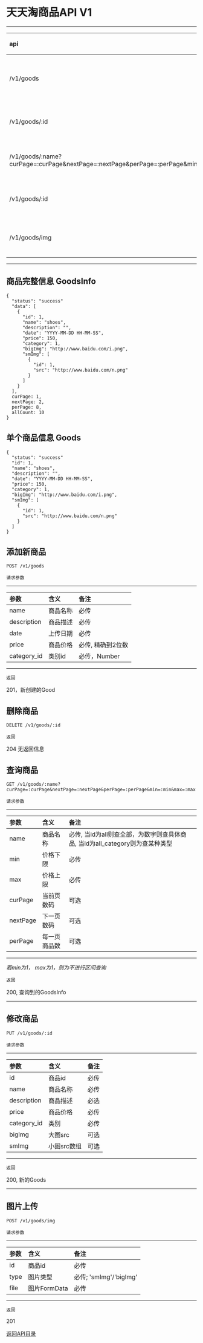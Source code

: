 # 天天淘商品API V1

---
|api    |请求方法   |描述     |
|:------|:---------|:--------|
|/v1/goods   |POST   |添加新商品  |
|/v1/goods/:id   |DELETE     |删除商品  |
|/v1/goods/:name?curPage=:curPage&nextPage=:nextPage&perPage=:perPage&min=:min&max=:max    |GET    |查询商品   |
|/v1/goods/:id    |PUT    |修改商品   |
|/v1/goods/img    |POST    |图片上传   |
---

## 商品完整信息 GoodsInfo

```
{
  "status": "success"
  "data": [
    {
      "id": 1,
      "name": "shoes",
      "description": "",
      "date": "YYYY-MM-DD HH-MM-SS",
      "price": 150,
      "category": 1,
      "bigImg": "http://www.baidu.com/i.png",
      "smImg": [
        {
          "id": 1,
          "src": "http://www.baidu.com/n.png"
        }
      ]
    }
  ],
  curPage: 1,
  nextPage: 2,
  perPage: 8,
  allCount: 10
}
```

## 单个商品信息 Goods

```
{
  "status": "success"
  "id": 1,
  "name": "shoes",
  "description": "",
  "date": "YYYY-MM-DD HH-MM-SS",
  "price": 150,
  "category": 1,
  "bigImg": "http://www.baidu.com/i.png",
  "smImg": [
    {
      "id": 1,
      "src": "http://www.baidu.com/n.png"
    }
  ]
}
```

## 添加新商品

```
POST /v1/goods
```

`请求参数`

---
|参数    |含义   |备注     |
|:------|:---------|:--------|
|name   |商品名称   |必传  |
|description   |商品描述   |必传  |
|date   |上传日期   |必传  |
|price   |商品价格   |必传, 精确到2位数  |
|category_id   |类别id   |必传，Number  |
---

`返回`

201，新创建的Good

## 删除商品

```
DELETE /v1/goods/:id
```

`返回`

204 无返回信息

## 查询商品

```
GET /v1/goods/:name?curPage=:curPage&nextPage=:nextPage&perPage=:perPage&min=:min&max=:max
```

`请求参数`

---
|参数    |含义   |备注     |
|:------|:---------|:--------|
|name   |商品名称   |必传, 当id为all则查全部，为数字则查具体商品, 当id为all_category则为查某种类型   |
|min   |价格下限   |必传  |
|max   |价格上限   |必传  |
|curPage   |当前页数码   |可选  |
|nextPage   |下一页数码   |可选  |
|perPage   |每一页商品数   |可选  |
---

*若min为1， max为1，则为不进行区间查询*

`返回`

200, 查询到的GoodsInfo

---

## 修改商品

```
PUT /v1/goods/:id
```

`请求参数`

---
|参数    |含义   |备注     |
|:------|:---------|:--------|
|id   |商品id   |必传  |
|name   |商品名称   |必传  |
|description   |商品描述   |必选  |
|price   |商品价格   |必传  |
|category_id   |类别   |必传  |
|bigImg   |大图src   |可选  |
|smImg   |小图src数组   |可选  |
---

`返回`

200, 新的Goods

---

## 图片上传

```
POST /v1/goods/img
```

`请求参数`

---
|参数    |含义   |备注     |
|:------|:---------|:--------|
|id   |商品id   |必传  |
|type   |图片类型   |必传; 'smImg'/'bigImg'  |
|file   |图片FormData   |必传  |
---

`返回`

201

[返回API目录](./api.md)